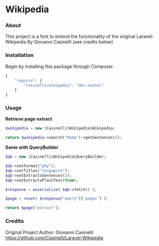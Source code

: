 # Wikipedia

### About 

This project is a fork to extend the functionality of the original Laravel-Wikipedia By Giovanni Casinelli (see credits below)

### Installation

Begin by installing this package through Composer.

```js
{
    "require": {
        "casinelli/wikipedia": "dev-master"
    }
}
```

### Usage

**Retrieve page extract**

```php
$wikipedia = new \Casinelli\Wikipedia\Wikipedia;

return $wikipedia->search("Rome")->getSentences(5);
```

**Same with QueryBuilder**

```php
$qb = new \Casinelli\Wikipedia\QueryBuilder;

$qb->setFormat("php");
$qb->setTitles("Singapore");
$qb->setExtractsSentences(3);
$qb->setExtractsPlainText(true);

$response = unserialize( $qb->fetch() );

$page = reset( $response["query"]["pages"] );

return $page["extract"];
```

### Credits

Original Project Author: 
Giovanni Casinelli
https://github.com/Casinelli/Laravel-Wikipedia
